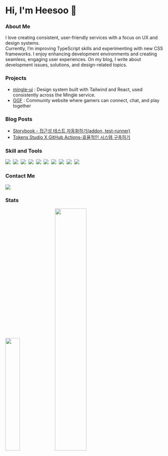 <h1>Hi, I'm Heesoo 👋</h1>

<h3>About Me</h3>
<p>
  I love creating consistent, user-friendly services with a focus on UX and design systems.<br />
  Currently, I’m improving TypeScript skills and experimenting with new CSS frameworks.
  I enjoy enhancing development environments and creating seamless, engaging user experiences.
  On my blog, I write about development issues, solutions, and design-related topics.
</p>

<h3>Projects</h3>
<ul>
  <li><a href="https://www.npmjs.com/package/mingle-ui" target="_blank">mingle-ui</a> : Design system built with Tailwind and React, used consistently across the Mingle service.</li>
  <li><a href="https://good-game-friends.vercel.app/landing" target="_blank">GGF</a> : Community website where gamers can connect, chat, and play together</li>
</ul>

<h3>Blog Posts</h3>
<ul>
  <li><a href="https://www.heesoo-log.com/log/tech/stortybook-ui-test" target="_blank">Storybook - 접근성 테스트 자동화하기(addon, test-runner)</a></li>
  <li><a href="https://www.heesoo-log.com/log/tech/token-studio-github-actions" target="_blank">Tokens Studio X GitHub Actions-효율적인 시스템 구축하기</a></li>
</ul>

<h3>Skill and Tools</h3>
  <div>
    <img src="https://img.shields.io/badge/react-20232a.svg?style=for-the-badge&logo=react&logoColor=61DAFB" />&nbsp
    <img src="https://img.shields.io/badge/next.js-000000?style=for-the-badge&logo=next.js&logoColor=white">&nbsp
    <img src="https://img.shields.io/badge/javascript-F7DF1E.svg?style=for-the-badge&logo=javascript&logoColor=20232a" />&nbsp
    <img src="https://img.shields.io/badge/TypeScript-3178C6.svg?&style=for-the-badge&logo=TypeScript&logoColor=white">&nbsp
    <img src="https://img.shields.io/badge/html5-E34F26.svg?style=for-the-badge&logo=html5&logoColor=white" />&nbsp
    <img src="https://img.shields.io/badge/css3-1572B6.svg?style=for-the-badge&logo=css3&logoColor=white" />&nbsp
    <img src="https://img.shields.io/badge/SCSS-CC6699.svg?style=for-the-badge&logo=sass&logoColor=white" />&nbsp
    <img src="https://img.shields.io/badge/Tailwind_CSS-38B2AC?style=for-the-badge&logo=tailwind-css&logoColor=white" />&nbsp
    <img src="https://img.shields.io/badge/Github-181717.svg?style=for-the-badge&logo=github&logoColor=white" />&nbsp
    <img src="https://img.shields.io/badge/Figma-F24E1E.svg?style=for-the-badge&logo=figma&logoColor=white" />&nbsp
  </div>

  <h3>Contact Me</h3>
  <div>
    <img src="https://img.shields.io/badge/kheesoo10@gmail.com-EA4335.svg?&style=for-the-badge&logo=gmail&logoColor=white" />
  </div>

  <h3>Stats</h3>
  <a href="#" onClick="return false;"><img src="https://github-readme-stats.vercel.app/api/top-langs/?username=designsoo&layout=donut&show_icons=true&theme=tokyonight&hide_border=true&count_private=true&exclude_repo=Face-Transfer-Application" width=30% /></a>    
  <a href="#" onClick="return false;"><img src="https://github-readme-stats.vercel.app/api?username=designsoo&show_icons=true&theme=tokyonight&hide_border=true&count_private=true" width=44% /></a>


